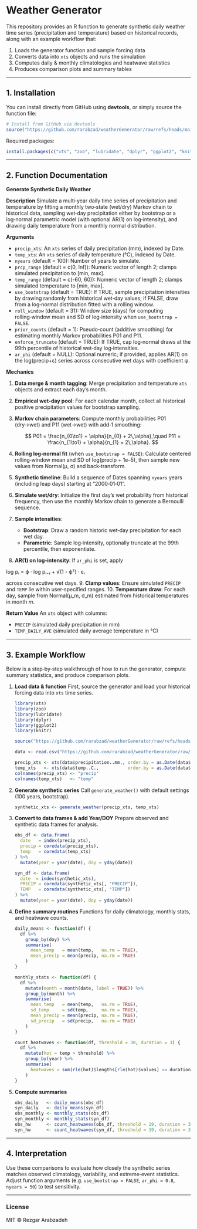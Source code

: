 # Weather Generator

This repository provides an R function to generate synthetic daily weather time series (precipitation and temperature) based on historical records, along with an example workflow that:

1. Loads the generator function and sample forcing data  
2. Converts data into `xts` objects and runs the simulation  
3. Computes daily & monthly climatologies and heatwave statistics  
4. Produces comparison plots and summary tables

---

## 1. Installation

You can install directly from GitHub using **devtools**, or simply source the function file:

```r
# Install from GitHub via devtools
source("https://github.com/rarabzad/weatherGenerator/raw/refs/heads/main/generate_weather.R")
````

Required packages:

```r
install.packages(c("xts", "zoo", "lubridate", "dplyr", "ggplot2", "knitr"))
```

---

## 2. Function Documentation

**Generate Synthetic Daily Weather**

**Description**
Simulate a multi‑year daily time series of precipitation and temperature by fitting a monthly two‑state (wet/dry) Markov chain to historical data, sampling wet‑day precipitation either by bootstrap or a log‑normal parametric model (with optional AR(1) on log‑intensity), and drawing daily temperature from a monthly normal distribution.

**Arguments**

* `precip_xts`: An `xts` series of daily precipitation (mm), indexed by Date.
* `temp_xts`: An `xts` series of daily temperature (°C), indexed by Date.
* `nyears` (default = 100): Number of years to simulate.
* `prcp_range` (default = c(0, Inf)): Numeric vector of length 2; clamps simulated precipitation to \[min, max].
* `temp_range` (default = c(-60, 60)): Numeric vector of length 2; clamps simulated temperature to \[min, max].
* `use_bootstrap` (default = TRUE): If TRUE, sample precipitation intensities by drawing randomly from historical wet‑day values; if FALSE, draw from a log‑normal distribution fitted with a rolling window.
* `roll_window` (default = 31): Window size (days) for computing rolling‑window mean and SD of log‑intensity when `use_bootstrap = FALSE`.
* `prior_counts` (default = 1): Pseudo‑count (additive smoothing) for estimating monthly Markov probabilities P01 and P11.
* `enforce_truncate` (default = TRUE): If TRUE, cap log‑normal draws at the 99th percentile of historical wet‑day log‑intensities.
* `ar_phi` (default = NULL): Optional numeric; if provided, applies AR(1) on the log(precip+ε) series across consecutive wet days with coefficient φ.

**Mechanics**

1. **Data merge & month tagging**: Merge precipitation and temperature `xts` objects and extract each day’s month.
2. **Empirical wet‑day pool**: For each calendar month, collect all historical positive precipitation values for bootstrap sampling.
3. **Markov chain parameters**: Compute monthly probabilities P01 (dry→wet) and P11 (wet→wet) with add‑1 smoothing:

   $$
     P01 = \frac{n_{0\to1} + \alpha}{n_{0} + 2\,\alpha},\quad
     P11 = \frac{n_{1\to1} + \alpha}{n_{1} + 2\,\alpha}.
   $$
4. **Rolling log‑normal fit** (when `use_bootstrap = FALSE`): Calculate centered rolling‑window mean and SD of log(precip + 1e–5), then sample new values from Normal(μ, σ) and back‑transform.
5. **Synthetic timeline**: Build a sequence of Dates spanning `nyears` years (including leap days) starting at “2000‑01‑01”.
6. **Simulate wet/dry**: Initialize the first day’s wet probability from historical frequency, then use the monthly Markov chain to generate a Bernoulli sequence.
7. **Sample intensities**:

   * **Bootstrap**: Draw a random historic wet‑day precipitation for each wet day.
   * **Parametric**: Sample log‑intensity, optionally truncate at the 99th percentile, then exponentiate.
8. **AR(1) on log‑intensity**: If `ar_phi` is set, apply

log pᵢ = ϕ · log pᵢ₋₁ + √(1 - ϕ²) · εᵢ

   across consecutive wet days.
9. **Clamp values**: Ensure simulated `PRECIP` and `TEMP` lie within user‑specified ranges.
10. **Temperature draw**: For each day, sample from Normal(μ\_m, σ\_m) estimated from historical temperatures in month *m*.

**Return Value**
An `xts` object with columns:

* `PRECIP` (simulated daily precipitation in mm)
* `TEMP_DAILY_AVE` (simulated daily average temperature in °C)

---

## 3. Example Workflow

Below is a step‑by‑step walkthrough of how to run the generator, compute summary statistics, and produce comparison plots.

1. **Load data & function**
   First, source the generator and load your historical forcing data into `xts` time series.

   ```r
   library(xts)
   library(zoo)
   library(lubridate)
   library(dplyr)
   library(ggplot2)
   library(knitr)
   
   source("https://github.com/rarabzad/weatherGenerator/raw/refs/heads/main/generate_weather.R")

   data <- read.csv("https://github.com/rarabzad/weatherGenerator/raw/refs/heads/main/ForcingFunctions.csv")

   precip_xts <- xts(data$precipitation..mm., order.by = as.Date(data$date))
   temp_xts   <- xts(data$temp..C.,           order.by = as.Date(data$date))
   colnames(precip_xts) <- "precip"
   colnames(temp_xts)   <- "temp"
   ```

2. **Generate synthetic series**
   Call `generate_weather()` with default settings (100 years, bootstrap).

   ```r
   synthetic_xts <- generate_weather(precip_xts, temp_xts)
   ```

3. **Convert to data frames & add Year/DOY**
   Prepare observed and synthetic data frames for analysis.

   ```r
   obs_df <- data.frame(
     date   = index(precip_xts),
     precip = coredata(precip_xts),
     temp   = coredata(temp_xts)
   ) %>%
     mutate(year = year(date), doy = yday(date))

   syn_df <- data.frame(
     date  = index(synthetic_xts),
     PRECIP = coredata(synthetic_xts[, "PRECIP"]),
     TEMP   = coredata(synthetic_xts[, "TEMP"])
   ) %>%
     mutate(year = year(date), doy = yday(date))
   ```

4. **Define summary routines**
   Functions for daily climatology, monthly stats, and heatwave counts.

   ```r
   daily_means <- function(df) {
     df %>%
       group_by(doy) %>%
       summarise(
         mean_temp   = mean(temp,   na.rm = TRUE),
         mean_precip = mean(precip, na.rm = TRUE)
       )
   }

   monthly_stats <- function(df) {
     df %>%
       mutate(month = month(date, label = TRUE)) %>%
       group_by(month) %>%
       summarise(
         mean_temp   = mean(temp,   na.rm = TRUE),
         sd_temp     = sd(temp,     na.rm = TRUE),
         mean_precip = mean(precip, na.rm = TRUE),
         sd_precip   = sd(precip,   na.rm = TRUE)
       )
   }

   count_heatwaves <- function(df, threshold = 30, duration = 3) {
     df %>%
       mutate(hot = temp > threshold) %>%
       group_by(year) %>%
       summarise(
         heatwaves = sum(rle(hot)$lengths[rle(hot)$values] >= duration)
       )
   }
   ```

5. **Compute summaries**

   ```r
   obs_daily   <- daily_means(obs_df)
   syn_daily   <- daily_means(syn_df)
   obs_monthly <- monthly_stats(obs_df)
   syn_monthly <- monthly_stats(syn_df)
   obs_hw      <- count_heatwaves(obs_df, threshold = 19, duration = 3)
   syn_hw      <- count_heatwaves(syn_df, threshold = 19, duration = 3)
   ```

---

## 4. Interpretation

Use these comparisons to evaluate how closely the synthetic series matches observed climatology, variability, and extreme‐event statistics. Adjust function arguments (e.g. `use_bootstrap = FALSE`, `ar_phi = 0.8`, `nyears = 50`) to test sensitivity.

---

### License

MIT © Rezgar Arabzadeh
